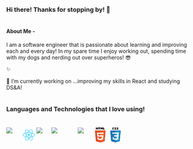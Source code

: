 ### Hi there! Thanks for stopping by! 👋
#

#### About Me -

I am a software engineer that is passionate about learning and improving each and every day! In my spare time I enjoy working out, spending time with my dogs and nerding out over superheros! 😎

✨ 

🔭 I’m currently working on ...improving my skills in React and studying DS&A!
#


### Languages and Technologies that I love using!
#
<img src="https://user-images.githubusercontent.com/70728771/132792868-a855e932-7acf-4cf0-9f42-b2f7a743a0d3.png" width=40 align=left>
<img src="https://raw.githubusercontent.com/github/explore/80688e429a7d4ef2fca1e82350fe8e3517d3494d/topics/react/react.png" width=40 align=left>
<img src="https://raw.githubusercontent.com/jmnote/z-icons/master/svg/ruby.svg" width=40 align=left>
<img src="https://camo.githubusercontent.com/4d6148f7e45a3dc16811f96438cc4b53c6df19af8c491c5eb73d4579cbbb4bd3/68747470733a2f2f727562796f6e7261696c732e6f72672f696d616765732f7261696c732d6c6f676f2e737667" width=70 align=left>
<img src="https://raw.githubusercontent.com/jmnote/z-icons/master/svg/github.svg" width=40 align=left>
<img src="https://raw.githubusercontent.com/github/explore/80688e429a7d4ef2fca1e82350fe8e3517d3494d/topics/html/html.png" width=40 align=left>
<img src="https://raw.githubusercontent.com/github/explore/80688e429a7d4ef2fca1e82350fe8e3517d3494d/topics/css/css.png" width=40 align=left>





<!--
**JonYu87/JonYu87** is a ✨ _special_ ✨ repository because its `README.md` (this file) appears on your GitHub profile.

Here are some ideas to get you started:

- 🔭 I’m currently working on ...
- 🌱 I’m currently learning ...
- 👯 I’m looking to collaborate on ...
- 🤔 I’m looking for help with ...
- 💬 Ask me about ...
- 📫 How to reach me: ...
- 😄 Pronouns: ...
- ⚡ Fun fact: ...
-->
